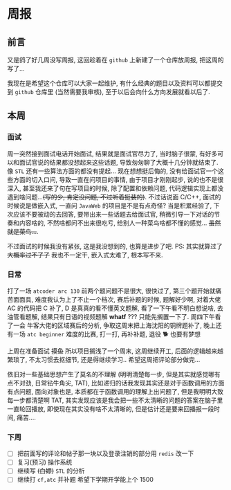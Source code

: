 # 周报

## 前言

又是鸽了好几周没写周报,  这回趁着在 `github` 上新建了一个仓库放周报, 把这周的写了...

我现在是希望这个仓库可以大家一起维护, 有什么经典的题目以及资料可以都提交到 `github` 仓库里 (当然需要我审核), 至于以后会向什么方向发展就看以后了.

## 本周



### 面试

周一突然接到面试电话开始面试, 结果就是面试官尽力了, 当时脑子很蒙, 有好多可以和面试官说的结果都没想起来这些话题, 导致匆匆聊了大概十几分钟就结束了. 像 `STL` 还有一些算法方面的都没有提起... 现在想想挺后悔的, 没有给面试官一个这些方面的切入口问, 导致一直在问项目的事情, 由于项目才刚刚起步, 说的也不是很深入, 甚至我还来了句在写项目的时候, 除了配置和依赖问题, 代码逻辑实现上都没遇到啥问题...~~(写的少, 肯定没问题, 不过听着挺装的)~~. 不过话说面 C/C++, 面试的时候说是做嵌入式, 一直问 `JavaWeb` 的项目是不是有点奇怪? 当是积累经验了, 下次应该不要被动的去回答, 要带出来一些话题去给面试官, 稍微引导一下对话的节奏和内容啥的, 不然啥都问不出来很吃亏, 给别人一种菜鸟啥都不懂的感觉... ~~虽然就是菜鸟...~~.

不过面试的时候我没有紧张, 这是我没想到的, 也算是进步了吧. PS: 其实就算过了 ~~大概率过不了了~~ 我也不一定干, 嵌入式太难了, 根本写不来.

### 日常

打了一场 `atcoder arc 130` 前两个题问题不是很大, 很快过了, 第三个题开始就痛苦面面具, 难度我认为上了不止一个档次, 赛后补题的时候, 题解好少啊, 对着大佬 AC 的代码把 C 补了, D 是真真的看不懂英文题解, 看了一下午看不明白想说啥, 去油管看题解, 结果只有日语的视频题解 **whatf** ???  只能先搁置一下了. 周四下午看了一会 牛客大佬的区域赛后的分析, 争取这周末把上海沈阳的铜牌题补了, 晚上还有一场 `atc beginner` 难度的比赛, 打一打, 再补补题, 退役 🐕 也要有梦想

上周在准备面试 ~~摸鱼~~ 所以项目搁浅了一个周末, 这周继续开工, 后面的逻辑越来越繁琐了, 不太习惯去抠细节, 还是得继续学习.. 希望这周把评论部分做完... 

依旧对一些基础思想产生了莫名的不理解 (明明清楚每一步, 但是其实就感觉哪有点不对劲, 日常钻牛角尖, TAT), 比如递归的话我发现其实还是对于函数调用的方面有点问题, 面向对象也是, 本质都在于函数调用的理解上出问题了, 但是我明明大致每一步都清楚啊 TAT, 其实发现应该是我会把一些不太清晰的问题的答案在脑子里一直轮回播放, 即使现在其实没有啥不太清晰的, 但是估计还是要来回播报一段时间, 痛苦....

### 下周

- [ ] 把前面写的评论和帖子那一块以及登录注销的部分用 `redis` 改一下
- [ ] 复习(预习) 操作系统
- [ ] 继续写 ~~(白嫖)~~ `STL` 的分析
- [ ] 继续打 `cf,atc`  并补题 希望下学期开学能上个 1500
